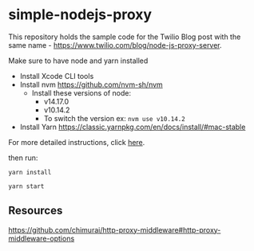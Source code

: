 # simple-nodejs-proxy
This repository holds the sample code for the Twilio Blog post with the same name - https://www.twilio.com/blog/node-js-proxy-server.

Make sure to have node and yarn installed

- Install Xcode CLI tools
- Install nvm https://github.com/nvm-sh/nvm
  - Install these versions of node:
    - v14.17.0
    - v10.14.2
    - To switch the version ex: `nvm use v10.14.2`
- Install Yarn https://classic.yarnpkg.com/en/docs/install/#mac-stable

For more detailed instructions, click [here](./install-details.md).

then run:

`yarn install`

`yarn start`

## Resources

https://github.com/chimurai/http-proxy-middleware#http-proxy-middleware-options